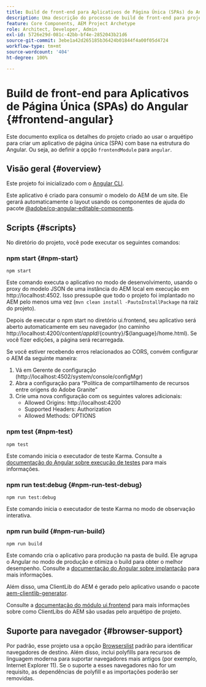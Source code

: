 ```yaml
---
title: Build de front-end para Aplicativos de Página Única (SPAs) do Angular
description: Uma descrição do processo de build de front-end para projetos de SPAs com base no Angular
feature: Core Components, AEM Project Archetype
role: Architect, Developer, Admin
exl-id: 5726e29d-081c-42bb-bf4e-2852043b21d6
source-git-commit: 3ebe1a42d265185b36424b01844f4a00f05d4724
workflow-type: tm+mt
source-wordcount: '404'
ht-degree: 100%

---
```


# Build de front-end para Aplicativos de Página Única (SPAs) do Angular {#frontend-angular}

Este documento explica os detalhes do projeto criado ao usar o arquétipo para criar um aplicativo de página única (SPA) com base na estrutura do Angular. Ou seja, ao definir a opção `frontendModule` para `angular`.

## Visão geral {#overview}

Este projeto foi inicializado com o [Angular CLI](https://github.com/angular/angular-cli).

Este aplicativo é criado para consumir o modelo do AEM de um site. Ele gerará automaticamente o layout usando os componentes de ajuda do pacote [@adobe/cq-angular-editable-components](https://www.npmjs.com/package/@adobe/cq-angular-editable-components).

## Scripts {#scripts}

No diretório do projeto, você pode executar os seguintes comandos:

### npm start {#npm-start}

```
npm start
```

Este comando executa o aplicativo no modo de desenvolvimento, usando o proxy do modelo JSON de uma instância do AEM local em execução em http://localhost:4502. Isso pressupõe que todo o projeto foi implantado no AEM pelo menos uma vez (`mvn clean install -PautoInstallPackage` na raiz do projeto).

Depois de executar o npm start no diretório ui.frontend, seu aplicativo será aberto automaticamente em seu navegador (no caminho http://localhost:4200/content/${appId}/${country}/${language}/home.html). Se você fizer edições, a página será recarregada.

Se você estiver recebendo erros relacionados ao CORS, convém configurar o AEM da seguinte maneira:

1. Vá em Gerente de configuração (http://localhost:4502/system/console/configMgr)
1. Abra a configuração para “Política de compartilhamento de recursos entre origens do Adobe Granite”
1. Crie uma nova configuração com os seguintes valores adicionais:
   * Allowed Origins: http://localhost:4200
   * Supported Headers: Authorization
   * Allowed Methods: OPTIONS

### npm test {#npm-test}

```shell
npm test
```

Este comando inicia o executador de teste Karma. Consulte a [documentação do Angular sobre execução de testes](https://angular.io/guide/testing) para mais informações.

### npm run test:debug {#npm-run-test-debug}

```shell
npm run test:debug
```

Este comando inicia o executador de teste Karma no modo de observação interativa.

### npm run build {#npm-run-build}

```shell
npm run build
```

Este comando cria o aplicativo para produção na pasta de build. Ele agrupa o Angular no modo de produção e otimiza o build para obter o melhor desempenho. Consulte a [documentação do Angular sobre implantação](https://angular.io/guide/deployment) para mais informações.

Além disso, uma ClientLib do AEM é gerado pelo aplicativo usando o pacote [aem-clientlib-generator](https://github.com/wcm-io-frontend/aem-clientlib-generator).

Consulte a [documentação do módulo ui.frontend](uifrontend.md#clientlibs) para mais informações sobre como ClientLibs do AEM são usadas pelo arquétipo de projeto.

## Suporte para navegador {#browser-support}

Por padrão, esse projeto usa a opção [Browserslist](https://github.com/browserslist/browserslist) padrão para identificar navegadores de destino. Além disso, inclui polyfills para recursos de linguagem moderna para suportar navegadores mais antigos (por exemplo, Internet Explorer 11). Se o suporte a esses navegadores não for um requisito, as dependências de polyfill e as importações poderão ser removidas.
